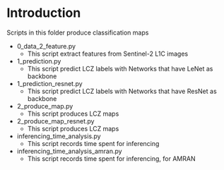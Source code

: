 # Introduction
Scripts in this folder produce classification maps
- 0_data_2_feature.py  
  - This script extract features from Sentinel-2 L1C images
- 1_prediction.py
  - This script predict LCZ labels with Networks that have LeNet as backbone
- 1_prediction_resnet.py  
  - This script predict LCZ labels with Networks that have ResNet as backbone
- 2_produce_map.py
  - This script produces LCZ maps
- 2_produce_map_resnet.py        
  - This script produces LCZ maps
- inferencing_time_analysis.py
  - This script records time spent for inferencing
- inferencing_time_analysis_amran.py  
  - This script records time spent for inferencing, for AMRAN

